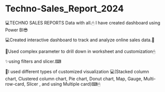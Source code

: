 # Techno-Sales_Report_2024

💻TECHNO SALES REPORTS Data with all.🖱 
I have created dashboard using Power BI😎 

💻Created interactive dashboard to track and analyze online sales data.📄

🙂Used complex parameter to drill down in worksheet and customization🖱 

✨using filters and slicer.⌨

🤗I used different types of customized visualization 💻(Stacked column chart, Clustered column chart, Pie chart, Donut chart, Map, Gauge, Multi-row-card, Slicer , and using Multiple card)⌨🖱
